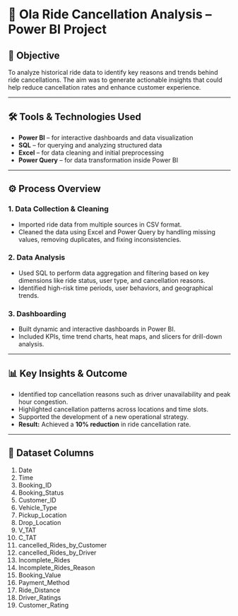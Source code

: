 # 🚗 Ola Ride Cancellation Analysis – Power BI Project

## 📌 **Objective**
To analyze historical ride data to identify key reasons and trends behind ride cancellations. The aim was to generate actionable insights that could help reduce cancellation rates and enhance customer experience.

---

## 🛠️ **Tools & Technologies Used**
- **Power BI** – for interactive dashboards and data visualization  
- **SQL** – for querying and analyzing structured data  
- **Excel** – for data cleaning and initial preprocessing  
- **Power Query** – for data transformation inside Power BI

---

## ⚙️ **Process Overview**

### 1. **Data Collection & Cleaning**
- Imported ride data from multiple sources in CSV format.
- Cleaned the data using Excel and Power Query by handling missing values, removing duplicates, and fixing inconsistencies.

### 2. **Data Analysis**
- Used SQL to perform data aggregation and filtering based on key dimensions like ride status, user type, and cancellation reasons.
- Identified high-risk time periods, user behaviors, and geographical trends.

### 3. **Dashboarding**
- Built dynamic and interactive dashboards in Power BI.
- Included KPIs, time trend charts, heat maps, and slicers for drill-down analysis.

---

## 📊 **Key Insights & Outcome**
- Identified top cancellation reasons such as driver unavailability and peak hour congestion.
- Highlighted cancellation patterns across locations and time slots.
- Supported the development of a new operational strategy.
- **Result:** Achieved a **10% reduction** in ride cancellation rate.

---

## 📁 **Dataset Columns**
1. Date  
2. Time  
3. Booking_ID  
4. Booking_Status  
5. Customer_ID  
6. Vehicle_Type  
7. Pickup_Location  
8. Drop_Location  
9. V_TAT  
10. C_TAT  
11. cancelled_Rides_by_Customer  
12. cancelled_Rides_by_Driver  
13. Incomplete_Rides  
14. Incomplete_Rides_Reason  
15. Booking_Value  
16. Payment_Method  
17. Ride_Distance  
18. Driver_Ratings  
19. Customer_Rating  


